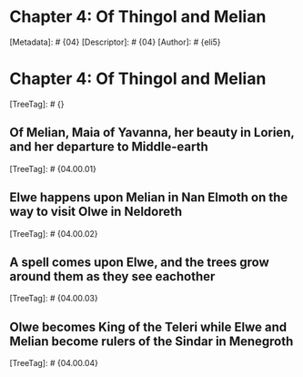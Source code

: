 # Chapter 4: Of Thingol and Melian
[Metadata]: # {04}
[Descriptor]: # {04}
[Author]: # {eli5}
# Chapter 4: Of Thingol and Melian
[TreeTag]: # {}
## Of Melian, Maia of Yavanna, her beauty in Lorien, and her departure to Middle-earth
[TreeTag]: # {04.00.01}
## Elwe happens upon Melian in Nan Elmoth on the way to visit Olwe in Neldoreth
[TreeTag]: # {04.00.02}
## A spell comes upon Elwe, and the trees grow around them as they see eachother
[TreeTag]: # {04.00.03}
## Olwe becomes King of the Teleri while Elwe and Melian become rulers of the Sindar in Menegroth
[TreeTag]: # {04.00.04}
